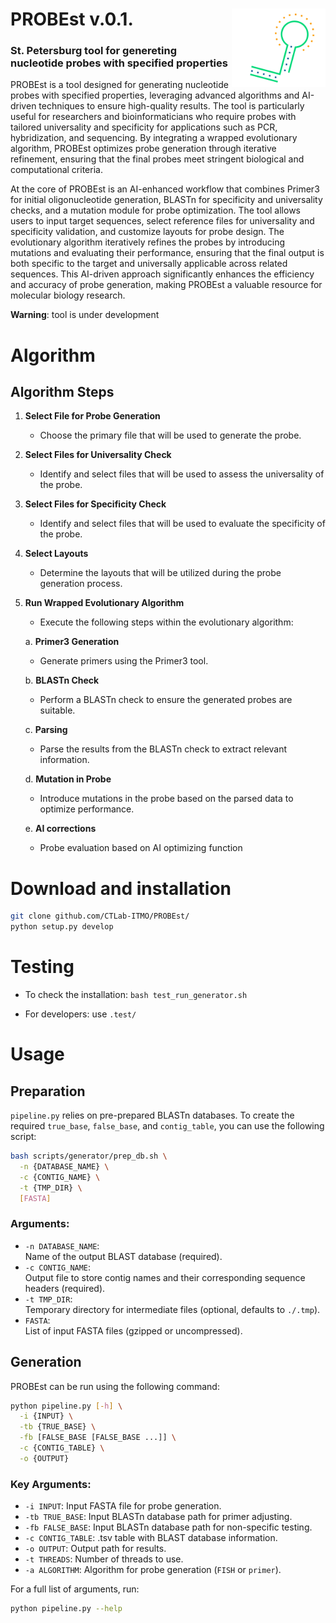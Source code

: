 # PROBEst v.0.1. <a href=""><img src="img/probest_logo.jpg" align="right" width="150" ></a> 
### St. Petersburg tool for genereting nucleotide probes with specified properties

PROBEst is a tool designed for generating nucleotide probes with specified properties, leveraging advanced algorithms and AI-driven techniques to ensure high-quality results. The tool is particularly useful for researchers and bioinformaticians who require probes with tailored universality and specificity for applications such as PCR, hybridization, and sequencing. By integrating a wrapped evolutionary algorithm, PROBEst optimizes probe generation through iterative refinement, ensuring that the final probes meet stringent biological and computational criteria.

At the core of PROBEst is an AI-enhanced workflow that combines Primer3 for initial oligonucleotide generation, BLASTn for specificity and universality checks, and a mutation module for probe optimization. The tool allows users to input target sequences, select reference files for universality and specificity validation, and customize layouts for probe design. The evolutionary algorithm iteratively refines the probes by introducing mutations and evaluating their performance, ensuring that the final output is both specific to the target and universally applicable across related sequences. This AI-driven approach significantly enhances the efficiency and accuracy of probe generation, making PROBEst a valuable resource for molecular biology research.

**Warning**: tool is under development

# Algorithm

## Algorithm Steps

1. **Select File for Probe Generation**
   - Choose the primary file that will be used to generate the probe.

2. **Select Files for Universality Check**
   - Identify and select files that will be used to assess the universality of the probe.

3. **Select Files for Specificity Check**
   - Identify and select files that will be used to evaluate the specificity of the probe.

4. **Select Layouts**
   - Determine the layouts that will be utilized during the probe generation process.

5. **Run Wrapped Evolutionary Algorithm**
   - Execute the following steps within the evolutionary algorithm:
   
   a. **Primer3 Generation**
      - Generate primers using the Primer3 tool.
      
   b. **BLASTn Check**
      - Perform a BLASTn check to ensure the generated probes are suitable.
      
   c. **Parsing**
      - Parse the results from the BLASTn check to extract relevant information.
      
   d. **Mutation in Probe**
      - Introduce mutations in the probe based on the parsed data to optimize performance.
  
   e. **AI corrections**
      - Probe evaluation based on AI optimizing function


# Download and installation

```bash
git clone github.com/CTLab-ITMO/PROBEst/
python setup.py develop
```

# Testing

- To check the installation: `bash test_run_generator.sh`

- For developers: use `.test/`

# Usage

## Preparation

`pipeline.py` relies on pre-prepared BLASTn databases. To create the required `true_base`, `false_base`, and `contig_table`, you can use the following script:

```bash
bash scripts/generator/prep_db.sh \
  -n {DATABASE_NAME} \
  -c {CONTIG_NAME} \
  -t {TMP_DIR} \
  [FASTA]
```

### Arguments:
- `-n DATABASE_NAME`:  
  Name of the output BLAST database (required).  
- `-c CONTIG_NAME`:  
  Output file to store contig names and their corresponding sequence headers (required).  
- `-t TMP_DIR`:  
  Temporary directory for intermediate files (optional, defaults to `./.tmp`).  
- `FASTA`:  
  List of input FASTA files (gzipped or uncompressed). 

## Generation

PROBEst can be run using the following command:

```bash
python pipeline.py [-h] \
  -i {INPUT} \
  -tb {TRUE_BASE} \
  -fb [FALSE_BASE [FALSE_BASE ...]] \
  -c {CONTIG_TABLE} \
  -o {OUTPUT}
```

### Key Arguments:
- `-i INPUT`: Input FASTA file for probe generation.
- `-tb TRUE_BASE`: Input BLASTn database path for primer adjusting.
- `-fb FALSE_BASE`: Input BLASTn database path for non-specific testing.
- `-c CONTIG_TABLE`: .tsv table with BLAST database information.
- `-o OUTPUT`: Output path for results.
- `-t THREADS`: Number of threads to use.
- `-a ALGORITHM`: Algorithm for probe generation (`FISH` or `primer`).

For a full list of arguments, run:

```bash
python pipeline.py --help
```
